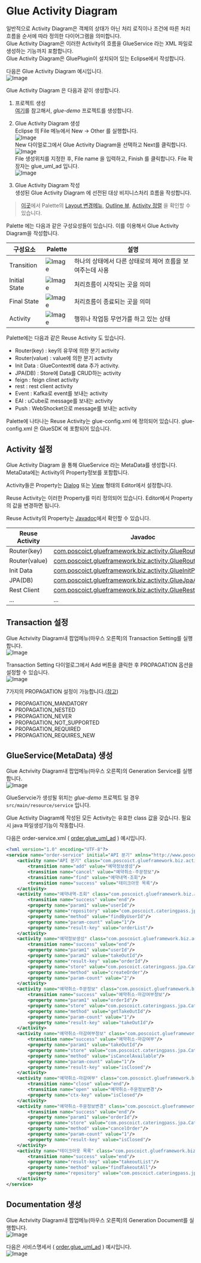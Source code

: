 # Glue Activity Diagram

일반적으로 Activity Diagram은 객체의 상태가 아닌 처리 로직이나 조건에 따른 처리흐름을 순서에 따라 정의한 다이어그램을 의미합니다.  
Glue Activity Diagram은 이러한 Activity의 흐름을 GlueService 라는 XML 파일로 생성하는 기능까지 포함합니다.  
Glue Activity Diagram은 GluePlugin이 설치되어 있는 Eclipse에서 작성합니다. 

다음은 Glue Activity Diagram 예시입니다.  
![Image](../images/glue_activity_diagram-order.png)

Glue Activity Diagram 은 다음과 같이 생성합니다. 

1. 프로젝트 생성  
[여기](./create-project.html#glue_maven_project)를 참고해서, _glue-demo_ 프로젝트를 생성합니다.

1. Glue Activity Diagram 생성  
Eclipse 의 File 메뉴에서 New -> Other 를 실행합니다.  
![Image](../images/eclipse_menu_file_new_other.png)  
New 다이얼로그에서 Glue Activity Diagram을 선택하고 Next를 클릭합니다.  
![Image](../images/glue_activity_diagram_new.png)  
File 생성위치를 지정한 후, File name 을 입력하고, Finish 를 클릭합니다. File 확장자는 glue_uml_ad 입니다.    
![Image](../images/glue_activity_diagram_new_filename.png)

1. Glue Activity Diagram 작성  
생성된 Glue Activity Diagram 에 선전된 대상 비지니스처리 흐름을 작성합니다.  

> [이곳](https://www.solutionpot.co.kr/doc/framework/docs/plugin_ad.html)에서 
> Palette의 [Layout 변경메뉴](https://www.solutionpot.co.kr/doc/framework/images/env_plugin-pallet.png), 
> [Outline 뷰](https://www.solutionpot.co.kr/doc/framework/images/env_plugin-outline.png), 
> [Activity 정렬](https://www.solutionpot.co.kr/doc/framework/images/env_plugin-align.png) 을 확인할 수 있습니다.

<a name="palette"></a>Palette 에는 다음과 같은 구성요성들이 있습니다. 
이를 이용해서 Glue Activity Diagram을 작성합니다. 

|구성요소       |Palette           |설명|
|-------------|--------------|---|
|Transition   |![Image](../images/glue_activity_diagram-palette-controlflow.png)|하나의 상태에서 다른 상태로의 제어 흐름을 보여주는데 사용|
|Initial State|![Image](../images/glue_activity_diagram-palette-initialstate.png)|처리흐름이 시작되는 곳을 의미|
|Final State  |![Image](../images/glue_activity_diagram-palette-finalstate.png)|처리흐름이 종료되는 곳을 의미|
|Activity     |![Image](../images/glue_activity_diagram-palette-activity.png)|행위나 작업등 무언가를 하고 있는 상태|

Palette에는 다음과 같은 Reuse Activity 도 있습니다. 

* Router(key) : key의 유무에 의한 분기 activity
* Router(value) : value에 의한 분기 activity
* Init Data : GlueContext에 data 추가 activity. 
* JPA(DB) : Store에 Data를 CRUD하는 activity
* feign : feign clinet activity
* rest : rest client activity
* Event : Kafka로 event를 보내는 activity
* EAI : uCube로 message를 보내는 activity
* Push : WebShocket으로 message를 보내는 activity

Palette에 나타나는 Reuse Activity는 glue-config.xml 에 정의되어 있습니다.
glue-config.xml 은 GlueSDK 에 포함되어 있습니다. 

## <a name="activity"></a>Activity 설정

Glue Activity Diagram 을 통해 GlueService 라는 MetaData를 생성합니다. 
MetaData에는 Activity의 Property정보를 포함합니다. 

Activity들은 Property는 [Dialog](https://www.solutionpot.co.kr/doc/framework/images/env_plugin-dialog.png)
또는 [View](https://www.solutionpot.co.kr/doc/framework/images/env_plugin-view.png) 형태의 Editor에서 설정합니다.  

Reuse Activity는 이러한 Property를 미리 정의되어 있습니다. 
Editor에서 Property의 값을 변경하면 됩니다. 

Reuse Activity의 Property는 [Javadoc](../apidocs/)에서 확인할 수 있습니다. 

|Reuse Activity|Javadoc      |
|--------------|--------------|
|Router(key)   |[com.poscoict.glueframework.biz.activity.GlueRouterActivity](../apidocs/com/poscoict/glueframework/biz/activity/GlueRouterActivity.html)|
|Router(value) |[com.poscoict.glueframework.biz.activity.GlueRouterActivity](../apidocs/com/poscoict/glueframework/biz/activity/GlueRouterActivity.html)|
|Init Data     |[com.poscoict.glueframework.biz.activity.GlueInitParamActivity](../apidocs/com/poscoict/glueframework/biz/activity/GlueInitParamActivity.html)|
|JPA(DB)       |[com.poscoict.glueframework.biz.activity.GlueJpaActivity](../apidocs/com/poscoict/glueframework/biz/activity/GlueJpaActivity.html)|
|Rest Client   |[com.poscoict.glueframework.biz.activity.GlueRestClientActivity](../apidocs/com/poscoict/glueframework/biz/activity/GlueRestClientActivity.html)|
|...           |... |

## <a name="transaction"></a>Transaction 설정

Glue Actvivity Diagram내 팝업메뉴(마우스 오른쪽)의 Transaction Setting를 실행합니다.  
![Image](../images/glue_activity_diagram-menu-transaction_settings.png)

Transaction Setting 다이얼로그에서 Add 버튼을 클릭한 후 PROPAGATION 옵션을 설정할 수 있습니다.    
![Image](../images/glue_activity_diagram-transaction_setting.png)

7가지의 PROPAGATION 설정이 가능합니다.([참고](https://docs.spring.io/spring/docs/current/javadoc-api/org/springframework/transaction/TransactionDefinition.html))

* PROPAGATION_MANDATORY
* PROPAGATION_NESTED
* PROPAGATION_NEVER
* PROPAGATION_NOT_SUPPORTED
* PROPAGATION_REQUIRED
* PROPAGATION_REQUIRES_NEW

## <a name="generate_xml"></a>GlueService(MetaData) 생성

Glue Actvivity Diagram내 팝업메뉴(마우스 오른쪽)의 Generation Service를 실행합니다.  
![Image](../images/glue_activity_diagram-menu-transaction_settings.png)

GlueServcie가 생성될 위치는 _glue-demo_ 프로젝트 일 경우 `src/main/resource/service` 입니다.   

Glue Activity Diagram에 작성된 모든 Activity는 유효한 class 값을 갖습니다.
필요시 java 파일생성기능이 작동합니다. 

다음은 order-service.xml ( [order.glue_uml_ad](../images/glue_activity_diagram-order.png) ) 예시입니다.

```xml
<?xml version="1.0" encoding="UTF-8"?>
<service name="order-service" initial="API 분기" xmlns="http://www.poscoict.com/glueframework/service">
    <activity name="API 분기" class="com.poscoict.glueframework.biz.activity.GlueRouterActivity">
        <transition name="add" value="예약정보생성"/>
        <transition name="cancel" value="예약취소-주문정보"/>
        <transition name="find" value="예약내역-조회"/>
        <transition name="success" value="테이크아웃 목록"/>
    </activity>
    <activity name="예약내역-조회" class="com.poscoict.glueframework.biz.activity.GlueJpaActivity">
        <transition name="success" value="end"/>
        <property name="param1" value="userId"/>
        <property name="repository" value="com.poscoict.cateringpass.jpa.OrderRepository"/>
        <property name="method" value="findByUserId"/>
        <property name="param-count" value="1"/>
        <property name="result-key" value="orderList"/>
    </activity>
    <activity name="예약정보생성" class="com.poscoict.glueframework.biz.activity.GlueJpaActivity">
        <transition name="success" value="end"/>
        <property name="param1" value="userId"/>
        <property name="param2" value="takeOutId"/>
        <property name="result-key" value="orderId"/>
        <property name="store" value="com.poscoict.cateringpass.jpa.CateringPassStore"/>
        <property name="method" value="createOrder"/>
        <property name="param-count" value="2"/>
    </activity>
    <activity name="예약취소-주문정보" class="com.poscoict.glueframework.biz.activity.GlueJpaActivity">
        <transition name="success" value="예약취소-마감여부정보"/>
        <property name="param1" value="orderId"/>
        <property name="store" value="com.poscoict.cateringpass.jpa.CateringPassStore"/>
        <property name="method" value="getTakeOutId"/>
        <property name="param-count" value="1"/>
        <property name="result-key" value="takeOutId"/>
    </activity>
    <activity name="예약취소-마감여부정보" class="com.poscoict.glueframework.biz.activity.GlueJpaActivity">
        <transition name="success" value="예약취소-마감여부"/>
        <property name="param1" value="takeOutId"/>
        <property name="store" value="com.poscoict.cateringpass.jpa.CateringPassStore"/>
        <property name="method" value="isCancelAvailable"/>
        <property name="param-count" value="1"/>
        <property name="result-key" value="isClosed"/>
    </activity>
    <activity name="예약취소-마감여부" class="com.poscoict.glueframework.biz.activity.GlueRouterActivity">
        <transition name="close" value="end"/>
        <transition name="open" value="예약취소-주문정보변경"/>
        <property name="ctx-key" value="isClosed"/>
    </activity>
    <activity name="예약취소-주문정보변경" class="com.poscoict.glueframework.biz.activity.GlueJpaActivity">
        <transition name="success" value="end"/>
        <property name="param1" value="orderId"/>
        <property name="store" value="com.poscoict.cateringpass.jpa.CateringPassStore"/>
        <property name="method" value="cancelOrder"/>
        <property name="param-count" value="1"/>
        <property name="result-key" value="isClosed"/>
    </activity>
    <activity name="테이크아웃 목록" class="com.poscoict.glueframework.biz.activity.GlueJpaActivity">
        <transition name="success" value="end"/>
        <property name="result-key" value="takeoutList"/>
        <property name="method" value="findTakeoutAll"/>
        <property name="repository" value="com.poscoict.cateringpass.jpa.CateringPassStore"/>
    </activity>
</service>
```

## <a name="generate_doc"></a>Documentation 생성

Glue Actvivity Diagram내 팝업메뉴(마우스 오른쪽)의 Generation Document를 실행합니다.    
![Image](../images/glue_activity_diagram-menu-generate_document.png)

다음은 서비스명세서 ( [order.glue_uml_ad](../images/glue_activity_diagram-order.png) ) 예시입니다.  
![Image](../images/glue_activity_diagram-service_specification.png)

